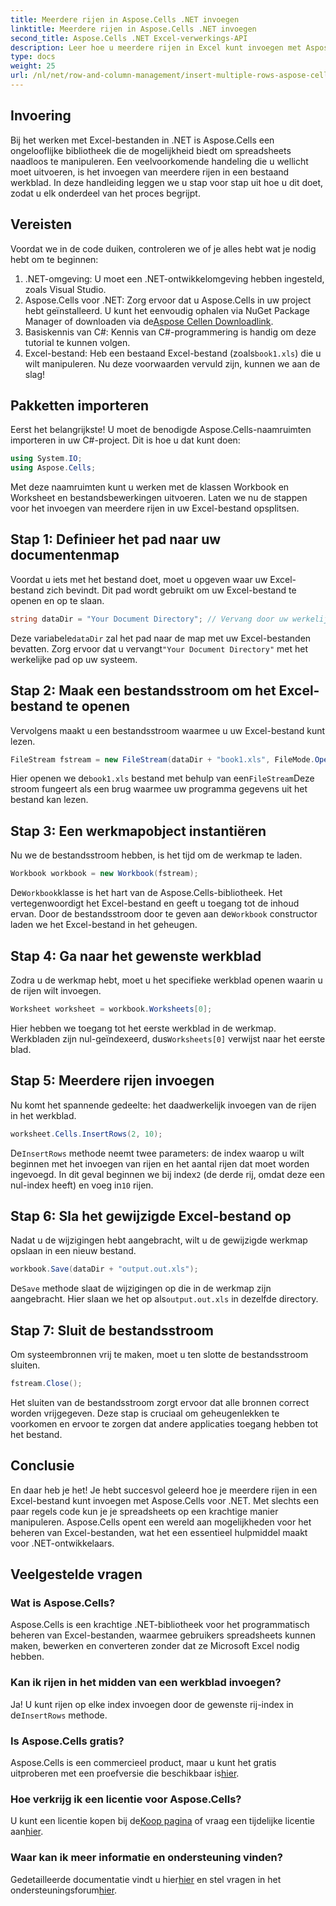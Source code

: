 ```yaml
---
title: Meerdere rijen in Aspose.Cells .NET invoegen
linktitle: Meerdere rijen in Aspose.Cells .NET invoegen
second_title: Aspose.Cells .NET Excel-verwerkings-API
description: Leer hoe u meerdere rijen in Excel kunt invoegen met Aspose.Cells voor .NET. Volg onze gedetailleerde tutorial voor naadloze gegevensmanipulatie.
type: docs
weight: 25
url: /nl/net/row-and-column-management/insert-multiple-rows-aspose-cells/
---
```

## Invoering
Bij het werken met Excel-bestanden in .NET is Aspose.Cells een ongelooflijke bibliotheek die de mogelijkheid biedt om spreadsheets naadloos te manipuleren. Een veelvoorkomende handeling die u wellicht moet uitvoeren, is het invoegen van meerdere rijen in een bestaand werkblad. In deze handleiding leggen we u stap voor stap uit hoe u dit doet, zodat u elk onderdeel van het proces begrijpt.
## Vereisten
Voordat we in de code duiken, controleren we of je alles hebt wat je nodig hebt om te beginnen:
1. .NET-omgeving: U moet een .NET-ontwikkelomgeving hebben ingesteld, zoals Visual Studio.
2.  Aspose.Cells voor .NET: Zorg ervoor dat u Aspose.Cells in uw project hebt geïnstalleerd. U kunt het eenvoudig ophalen via NuGet Package Manager of downloaden via de[Aspose Cellen Downloadlink](https://releases.aspose.com/cells/net/).
3. Basiskennis van C#: Kennis van C#-programmering is handig om deze tutorial te kunnen volgen.
4.  Excel-bestand: Heb een bestaand Excel-bestand (zoals`book1.xls`) die u wilt manipuleren. 
Nu deze voorwaarden vervuld zijn, kunnen we aan de slag!
## Pakketten importeren
Eerst het belangrijkste! U moet de benodigde Aspose.Cells-naamruimten importeren in uw C#-project. Dit is hoe u dat kunt doen:
```csharp
using System.IO;
using Aspose.Cells;
```
Met deze naamruimten kunt u werken met de klassen Workbook en Worksheet en bestandsbewerkingen uitvoeren. Laten we nu de stappen voor het invoegen van meerdere rijen in uw Excel-bestand opsplitsen.
## Stap 1: Definieer het pad naar uw documentenmap
Voordat u iets met het bestand doet, moet u opgeven waar uw Excel-bestand zich bevindt. Dit pad wordt gebruikt om uw Excel-bestand te openen en op te slaan.
```csharp
string dataDir = "Your Document Directory"; // Vervang door uw werkelijke pad
```
 Deze variabele`dataDir` zal het pad naar de map met uw Excel-bestanden bevatten. Zorg ervoor dat u vervangt`"Your Document Directory"` met het werkelijke pad op uw systeem.
## Stap 2: Maak een bestandsstroom om het Excel-bestand te openen
Vervolgens maakt u een bestandsstroom waarmee u uw Excel-bestand kunt lezen.
```csharp
FileStream fstream = new FileStream(dataDir + "book1.xls", FileMode.Open);
```
 Hier openen we de`book1.xls` bestand met behulp van een`FileStream`Deze stroom fungeert als een brug waarmee uw programma gegevens uit het bestand kan lezen.
## Stap 3: Een werkmapobject instantiëren
Nu we de bestandsstroom hebben, is het tijd om de werkmap te laden.
```csharp
Workbook workbook = new Workbook(fstream);
```
 De`Workbook`klasse is het hart van de Aspose.Cells-bibliotheek. Het vertegenwoordigt het Excel-bestand en geeft u toegang tot de inhoud ervan. Door de bestandsstroom door te geven aan de`Workbook` constructor laden we het Excel-bestand in het geheugen.
## Stap 4: Ga naar het gewenste werkblad
Zodra u de werkmap hebt, moet u het specifieke werkblad openen waarin u de rijen wilt invoegen.
```csharp
Worksheet worksheet = workbook.Worksheets[0];
```
 Hier hebben we toegang tot het eerste werkblad in de werkmap. Werkbladen zijn nul-geïndexeerd, dus`Worksheets[0]` verwijst naar het eerste blad.
## Stap 5: Meerdere rijen invoegen
Nu komt het spannende gedeelte: het daadwerkelijk invoegen van de rijen in het werkblad.
```csharp
worksheet.Cells.InsertRows(2, 10);
```
 De`InsertRows` methode neemt twee parameters: de index waarop u wilt beginnen met het invoegen van rijen en het aantal rijen dat moet worden ingevoegd. In dit geval beginnen we bij index`2` (de derde rij, omdat deze een nul-index heeft) en voeg in`10` rijen.
## Stap 6: Sla het gewijzigde Excel-bestand op
Nadat u de wijzigingen hebt aangebracht, wilt u de gewijzigde werkmap opslaan in een nieuw bestand.
```csharp
workbook.Save(dataDir + "output.out.xls");
```
 De`Save` methode slaat de wijzigingen op die in de werkmap zijn aangebracht. Hier slaan we het op als`output.out.xls` in dezelfde directory. 
## Stap 7: Sluit de bestandsstroom
Om systeembronnen vrij te maken, moet u ten slotte de bestandsstroom sluiten.
```csharp
fstream.Close();
```
Het sluiten van de bestandsstroom zorgt ervoor dat alle bronnen correct worden vrijgegeven. Deze stap is cruciaal om geheugenlekken te voorkomen en ervoor te zorgen dat andere applicaties toegang hebben tot het bestand.
## Conclusie
En daar heb je het! Je hebt succesvol geleerd hoe je meerdere rijen in een Excel-bestand kunt invoegen met Aspose.Cells voor .NET. Met slechts een paar regels code kun je je spreadsheets op een krachtige manier manipuleren. Aspose.Cells opent een wereld aan mogelijkheden voor het beheren van Excel-bestanden, wat het een essentieel hulpmiddel maakt voor .NET-ontwikkelaars.
## Veelgestelde vragen
### Wat is Aspose.Cells?
Aspose.Cells is een krachtige .NET-bibliotheek voor het programmatisch beheren van Excel-bestanden, waarmee gebruikers spreadsheets kunnen maken, bewerken en converteren zonder dat ze Microsoft Excel nodig hebben.
### Kan ik rijen in het midden van een werkblad invoegen?
 Ja! U kunt rijen op elke index invoegen door de gewenste rij-index in de`InsertRows` methode.
### Is Aspose.Cells gratis?
Aspose.Cells is een commercieel product, maar u kunt het gratis uitproberen met een proefversie die beschikbaar is[hier](https://releases.aspose.com/).
### Hoe verkrijg ik een licentie voor Aspose.Cells?
 U kunt een licentie kopen bij de[Koop pagina](https://purchase.aspose.com/buy) of vraag een tijdelijke licentie aan[hier](https://purchase.aspose.com/temporary-license/).
### Waar kan ik meer informatie en ondersteuning vinden?
 Gedetailleerde documentatie vindt u hier[hier](https://reference.aspose.com/cells/net/) en stel vragen in het ondersteuningsforum[hier](https://forum.aspose.com/c/cells/9).